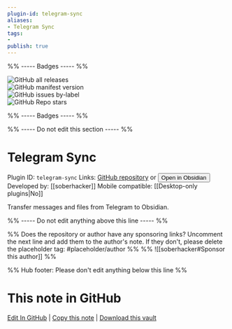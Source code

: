 ```yaml
---
plugin-id: telegram-sync
aliases:
- Telegram Sync
tags: 
- 
publish: true
---
```


%% ----- Badges ----- %%

![GitHub all releases](https://img.shields.io/github/downloads/soberhacker/obsidian-telegram-sync/total?color=573E7A&logo=github&style=for-the-badge)   
![GitHub manifest version](https://img.shields.io/github/manifest-json/v/soberhacker/obsidian-telegram-sync?color=573E7A&logo=github&style=for-the-badge)   
![GitHub issues by-label](https://img.shields.io/github/issues/soberhacker/obsidian-telegram-sync/help%20wanted?color=573E7A&logo=github&style=for-the-badge)   
![GitHub Repo stars](https://img.shields.io/github/stars/soberhacker/obsidian-telegram-sync?color=573E7A&logo=github&style=for-the-badge)

%% ----- Badges ----- %%

%% ----- Do not edit this section ----- %%

# Telegram Sync

Plugin ID: `telegram-sync`
Links: [GitHub repository](https://github.com/soberhacker/obsidian-telegram-sync) or [<button id=HH>Open in Obsidian</button>](obsidian://show-plugin?id=telegram-sync)
Developed by: [[soberhacker]]
Mobile compatible: [[Desktop-only plugins|No]]

Transfer messages and files from Telegram to Obsidian.

%% ----- Do not edit anything above this line ----- %% 

%% Does the repository or author have any sponsoring links? Uncomment the next line and add them to the author's note. If they don't, please delete the placeholder tag: #placeholder/author %%
%% ![[soberhacker#Sponsor this author]] %%

%% Hub footer: Please don't edit anything below this line %%

# This note in GitHub

<span class="git-footer">[Edit In GitHub](https://github.dev/obsidian-community/obsidian-hub/blob/main/02%20-%20Community%20Expansions/02.05%20All%20Community%20Expansions/Plugins/telegram-sync.md "git-hub-edit-note") | [Copy this note](https://raw.githubusercontent.com/obsidian-community/obsidian-hub/main/02%20-%20Community%20Expansions/02.05%20All%20Community%20Expansions/Plugins/telegram-sync.md "git-hub-copy-note") | [Download this vault](https://github.com/obsidian-community/obsidian-hub/archive/refs/heads/main.zip "git-hub-download-vault") </span>
